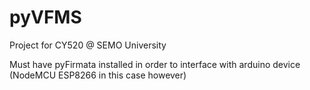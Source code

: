 # pyVFMS
Project for CY520 @ SEMO University

Must have pyFirmata installed in order to interface with arduino device (NodeMCU ESP8266 in this case however)

